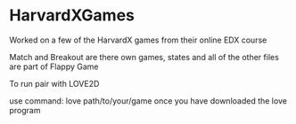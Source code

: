 # HarvardXGames
Worked on a few of the HarvardX games from their online EDX course

Match and Breakout are there own games, states and all of the other files are part of Flappy Game

To run pair with LOVE2D

use command: love path/to/your/game once you have downloaded the love program
